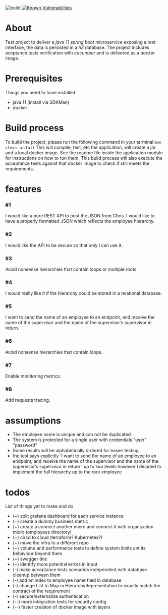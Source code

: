 ![build](https://github.com/vcosqui/organization-test/workflows/build/badge.svg?branch=master)
[![Known Vulnerabilities](https://snyk.io/test/github/vcosqui/organization-test/badge.svg)](https://snyk.io/test/github/vcosqui/organization-test)

# About
Test project to deliver a *java 11* *spring boot* microservice exposing a *rest* interface, the data is persisted in a *h2* database.
The project includes aceptance tests verification with *cucumber* and is delivered as a *docker* image.

# Prerequisites
Things you need to have installed
* java 11 (install via SDKMan)
* docker

# Build process
To build the project, please run the following command in your terminal
```mvn clean install```
This will compile, test, etc the application, will create a jar and a local docker image.
See the readme file inside the application module for instructions on how to run them.
This build process will also execute the acceptance tests against that docker image to check if still meets the requirements.

# features
### \#1 
I would like a pure REST API to post the JSON from Chris. I would like to have a properly formatted JSON which reflects the employee hierarchy.
### \#2 
I would like the API to be secure so that only I can use it.
### \#3 
Avoid nonsense hierarchies that contain loops or multiple roots.
### \#4 
I would really like it if the hierarchy could be stored in a relational database.
### \#5 
I want to send the name of an employee to an endpoint, and receive the name of the supervisor and the name of the supervisor’s supervisor in return.
### \#6 
Avoid nonsense hierarchies that contain loops.
### \#7 
Enable monitoring metrics.
### \#8
Add requests tracing.

# assumptions
* The employee name is unique and can not be duplicated
* The system is protected for a single user with credentials "user" "password"
* Some results will be alphabetically ordered for easier testing
* the test says explicitly 'I want to send the name of an employee to an endpoint, and receive the name of the supervisor and the name of the supervisor’s supervisor in return.' up to two levels however I decided to implement the full hierarchy up to the root employee

# todos
List of things yet to make and do
* (+) split grafana dashboard for each service instance
* (+) create a dummy business metric
* (+) create a connect another micro and connect it with organization micro (employees directory)
* (+) ci/cd to cloud (terraform? Kubernetes?)
* (+) move the infra to a different repo 
* (+) volume and performance tests to define system limits ant its behaviour beyond them
* (+) swagger doc
* (+) identify more potential errors in input
* (-) make acceptance tests scenarios independent with database cleanup between them
* (-) add an index to employee name field in database
* (-) change List to Map in HierarchyRepresentation to exactly match the contract of the requirement
* (-) secure/externalize authentication
* (--) more integration tests for security config
* (--) faster creation of docker image with layers
